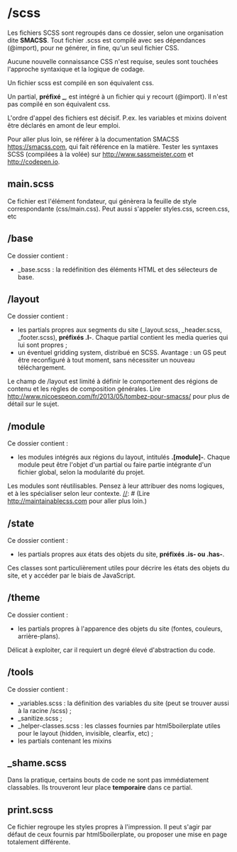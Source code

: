 # /scss

Les fichiers SCSS sont regroupés dans ce dossier, selon une organisation dite **SMACSS**.
Tout fichier .scss est compilé avec ses dépendances (@import), pour ne générer, in fine, qu'un seul fichier CSS.

Aucune nouvelle connaissance CSS n'est requise, seules sont touchées l'approche syntaxique et la logique de codage.

Un fichier scss est compilé en son équivalent css.

Un partial, **préfixé _**, est intégré à un fichier qui y recourt (@import). Il n'est pas compilé en son équivalent css.

L'ordre d'appel des fichiers est décisif. P.ex. les variables et mixins doivent être déclarés en amont de leur emploi.

Pour aller plus loin, se référer à la documentation SMACSS https://smacss.com, qui fait référence en la matière.
Tester les syntaxes SCSS (compilées à la volée) sur http://www.sassmeister.com et http://codepen.io.

## main.scss

Ce fichier est l'élément fondateur, qui génèrera la feuille de style correspondante (css/main.css).
Peut aussi s'appeler styles.css, screen.css, etc

## /base

Ce dossier contient :
   * _base.scss : la redéfinition des éléments HTML et des sélecteurs de base.

## /layout

Ce dossier contient :
   * les partials propres aux segments du site (_layout.scss, _header.scss, _footer.scss), **préfixés .l-**. Chaque partial contient les media queries qui lui sont propres ;
   * un éventuel gridding system, distribué en SCSS. Avantage : un GS peut être reconfiguré à tout moment, sans nécessiter un nouveau téléchargement.

Le champ de /layout est limité à définir le comportement des régions de contenu et les règles de composition générales.
Lire http://www.nicoespeon.com/fr/2013/05/tombez-pour-smacss/ pour plus de détail sur le sujet.

## /module

Ce dossier contient :
   * les modules intégrés aux régions du layout, intitulés **.[module]-**. Chaque module peut être l'objet d'un partial ou faire partie intégrante d'un fichier global, selon la modularité du projet.
   
Les modules sont réutilisables. Pensez à leur attribuer des noms logiques, et à les spécialiser selon leur contexte.
[//]: # (Lire http://maintainablecss.com pour aller plus loin.)

## /state

Ce dossier contient :
   * les partials propres aux états des objets du site, **préfixés .is- ou .has-**.

Ces classes sont particulièrement utiles pour décrire les états des objets du site, et y accéder par le biais de JavaScript.

## /theme

Ce dossier contient :
   * les partials propres à l'apparence des objets du site (fontes, couleurs, arrière-plans).

Délicat à exploiter, car il requiert un degré élevé d'abstraction du code.

## /tools

Ce dossier contient :
   * _variables.scss : la définition des variables du site (peut se trouver aussi à la racine /scss) ;
   * _sanitize.scss ;
   * _helper-classes.scss : les classes fournies par html5boilerplate utiles pour le layout (hidden, invisible, clearfix, etc) ;
   * les partials contenant les mixins

## _shame.scss

Dans la pratique, certains bouts de code ne sont pas immédiatement classables. Ils trouveront leur place **temporaire** dans ce partial.

## print.scss

Ce fichier regroupe les styles propres à l'impression. Il peut s'agir par défaut de ceux fournis par html5boilerplate, ou proposer une mise en page totalement différente.

[//]: # (TODO : nomenclature des classes – anglais et bas de casse)